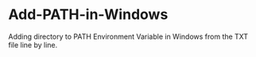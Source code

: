 # Add-PATH-in-Windows
Adding directory to PATH Environment Variable in Windows from the TXT file line by line.
